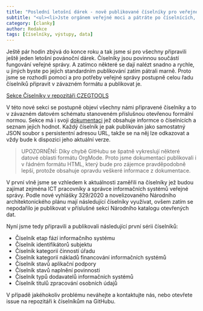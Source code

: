 ```yaml
---
title: "Poslední letošní dárek - nově publikované číselníky pro veřejnou správu"
subtitle: "<ul><li>Jste orgánem veřejné moci a pátráte po číselnících, které musíte používat?<li>Celou řadu jich najdete třeba v Národním katalogu otevřených dat, nebo v Registru práv a povinností.<li>Jsou zde ale poněkud nově definované číselníky, které zatím moc nenajdete. A s tím jsme se rozhodli pomoci.</ul>""
category: [clanky]
author: Redakce
tags: [číselníky, výstupy, data]
---
```


Ještě pár hodin zbývá do konce roku a tak jsme si pro všechny připravili ještě jeden letošní povánoční dárek. Číselníky jsou povinnou součástí fungování veřejné správy. A zatímco některé se dají nalézt snadno a rychle, u jiných byste po jejich standardním publikování zatím pátrali marně. Proto jsme se rozhodli pomoci a pro potřeby veřejné správy postupně celou řadu číselníků připravit v závazném formátu a publikovat je.


[Sekce Číselníky v repozitáři CZEGTOOLS](https://github.com/OPENCZEG/czeg_tools/tree/master/valuelists)

V této nové sekci se postupně objeví všechny námi připravené číselníky a to v závazném datovém schématu stanoveném příslušnou otevřenou formální normou. Sekce má i svoji [dokumentaci](https://github.com/OPENCZEG/czeg_tools/blob/master/valuelists/dokumentace.org) jež obsahuje informce o číselnících a seznam jejich hodnot. Každý číselník je pak publikován jako samostatný JSON soubor s persistentní adresou URL, takže se na něj lze odkazovat a vždy bude k dispozici jeho aktuální verze.

> UPOZORNĚNÍ: Díky chybě GitHubu se špatně vykreslují některé datové oblasti formátu OrgMode. Proto jsme dokumentaci publikovali i v řádném formátu HTML, který bude pro zájemce pravděpodobně lepší, protože obsahuje opravdu veškeré informace z dokumentace.

V první vlně jsme se vzhledem k aktuálnosti zaměřili na číselníky jež budou zajímat zejména ICT pracovníky a správce informačních systémů veřejné správy. Podle nové vyhlášky 329/2020 a novelizovaného Národního architektonického plánu mají následující číselníky využívat, ovšem zatím se nepodařilo je publikovat v příslušné sekci Národního katalogu otevřených dat. 

Nyní jsme tedy připravili a publikovali následující první sérii číselníků:

* Číselník etap fází informačního systému
* Číselník identifikátorů subjektu
* Číselník kategorií činností úřadu
* Číselník kategorií nákladů financování informačních systémů
* Číselník stavů aplikační podpory
* Číselník stavů naplnění povinnosti
* Číselník typů dodavatelů informačních systémů
* Číselník titulů zpracování osobních údajů

V případě jakéhokoliv problému neváhejte a kontaktujte nás, nebo otevřete issue na repozitáři k číselníkům na GitHubu.